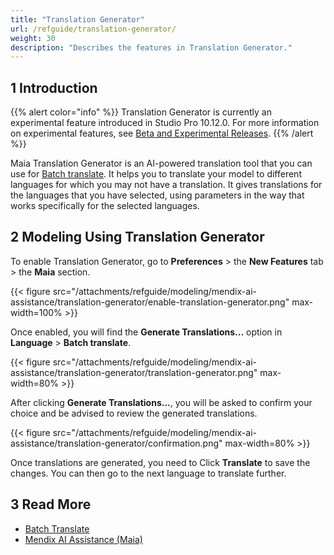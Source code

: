 ```yaml
---
title: "Translation Generator"
url: /refguide/translation-generator/
weight: 30
description: "Describes the features in Translation Generator."
---
```


## 1 Introduction 

{{% alert color="info" %}}
Translation Generator is currently an experimental feature introduced in Studio Pro 10.12.0. For more information on experimental features, see [Beta and Experimental Releases](/releasenotes/beta-features/).
{{% /alert %}}

 Maia Translation Generator is an AI-powered translation tool that you can use for [Batch translate](/refguide/batch-translate/). It helps you to translate your model to different languages for which you may not have a translation. It gives translations for the languages that you have selected, using parameters in the way that works specifically for the selected languages.

## 2 Modeling Using Translation Generator

To enable Translation Generator, go to **Preferences** > the **New Features** tab > the **Maia** section.

{{< figure src="/attachments/refguide/modeling/mendix-ai-assistance/translation-generator/enable-translation-generator.png" max-width=100% >}}

Once enabled, you will find the **Generate Translations...** option in **Language** > **Batch translate**. 

{{< figure src="/attachments/refguide/modeling/mendix-ai-assistance/translation-generator/translation-generator.png" max-width=80% >}}

After clicking **Generate Translations...**, you will be asked to confirm your choice and be advised to review the generated translations.

{{< figure src="/attachments/refguide/modeling/mendix-ai-assistance/translation-generator/confirmation.png" max-width=80% >}}

Once translations are generated, you need to Click **Translate** to save the changes. You can then go to the next language to translate further.

## 3 Read More

* [Batch Translate](/refguide/batch-translate/)
* [Mendix AI Assistance (Maia)](/refguide/mendix-ai-assistance/)
